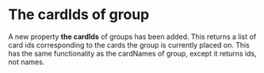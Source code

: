 # The cardIds of group
A new property **the cardIds** of groups has been added. This returns a list of card ids corresponding to the cards the group is currently placed on. This has the same functionality as the cardNames of group, except it returns ids, not names.